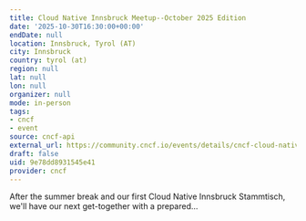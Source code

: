 ```yaml
---
title: Cloud Native Innsbruck Meetup--October 2025 Edition
date: '2025-10-30T16:30:00+00:00'
endDate: null
location: Innsbruck, Tyrol (AT)
city: Innsbruck
country: tyrol (at)
region: null
lat: null
lon: null
organizer: null
mode: in-person
tags:
- cncf
- event
source: cncf-api
external_url: https://community.cncf.io/events/details/cncf-cloud-native-innsbruck-presents-cloud-native-innsbruck-meetup-october-2025-edition/
draft: false
uid: 9e78dd8931545e41
provider: cncf
---
```

After the summer break and our first Cloud Native Innsbruck Stammtisch, we'll have our next get-together with a prepared...
